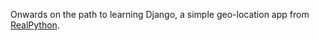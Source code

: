 Onwards on the path to learning Django, a simple geo-location app from [RealPython](https://realpython.com/location-based-app-with-geodjango-tutorial/).  
